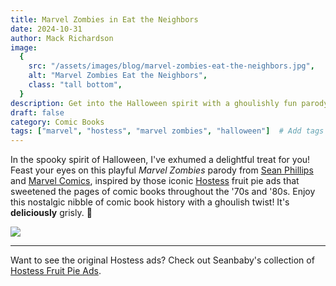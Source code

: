 ```yaml
---
title: Marvel Zombies in Eat the Neighbors
date: 2024-10-31
author: Mack Richardson
image:
  {
    src: "/assets/images/blog/marvel-zombies-eat-the-neighbors.jpg",
    alt: "Marvel Zombies Eat the Neighbors",
    class: "tall bottom",
  }
description: Get into the Halloween spirit with a ghoulishly fun parody of the iconic Hostess comic book ads of the '70s & '80s! 🎃
draft: false
category: Comic Books
tags: ["marvel", "hostess", "marvel zombies", "halloween"]  # Add tags here
---
```


In the spooky spirit of Halloween, I've exhumed a delightful treat for you! Feast your eyes on this playful _Marvel Zombies_ parody from <a href="https://en.wikipedia.org/wiki/Sean_Phillips" target="_blank">Sean Phillips</a> and <a href="https://www.marvel.com/" target="_blank">Marvel Comics</a>, inspired by those iconic <a href="https://en.wikipedia.org/wiki/Hostess_Brands" target="_blank">Hostess</a> fruit pie ads that sweetened the pages of comic books throughout the '70s and '80s. Enjoy this nostalgic nibble of comic book history with a ghoulish twist! It's __deliciously__ grisly. 🎃

<img src="/assets/images/blog/marvel-zombies-eat-the-neighbors.jpg" class="center">

---

Want to see the original Hostess ads? Check out Seanbaby's collection of <a href="http://www.seanbaby.com/hostess.htm" target="_blank">Hostess Fruit Pie Ads</a>.